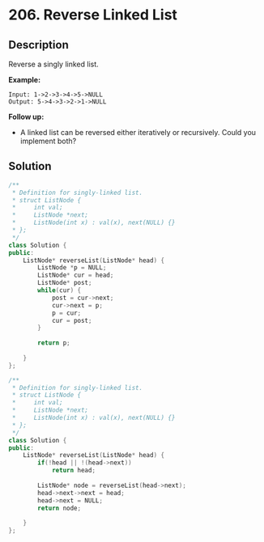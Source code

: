 # 206. Reverse Linked List

## Description

Reverse a singly linked list.

**Example:**

```
Input: 1->2->3->4->5->NULL
Output: 5->4->3->2->1->NULL
```

**Follow up:**

- A linked list can be reversed either iteratively or recursively. Could you implement both?

## Solution

```cpp
/**
 * Definition for singly-linked list.
 * struct ListNode {
 *     int val;
 *     ListNode *next;
 *     ListNode(int x) : val(x), next(NULL) {}
 * };
 */
class Solution {
public:
    ListNode* reverseList(ListNode* head) {
        ListNode *p = NULL;
        ListNode* cur = head;
        ListNode* post;
        while(cur) {
            post = cur->next;
            cur->next = p;
            p = cur;
            cur = post;
        }
        
        return p;
        
    }
};
```

```cpp
/**
 * Definition for singly-linked list.
 * struct ListNode {
 *     int val;
 *     ListNode *next;
 *     ListNode(int x) : val(x), next(NULL) {}
 * };
 */
class Solution {
public:
    ListNode* reverseList(ListNode* head) {
        if(!head || !(head->next))
            return head;
        
        ListNode* node = reverseList(head->next);
        head->next->next = head;
        head->next = NULL;
        return node;
        
    }
};
```